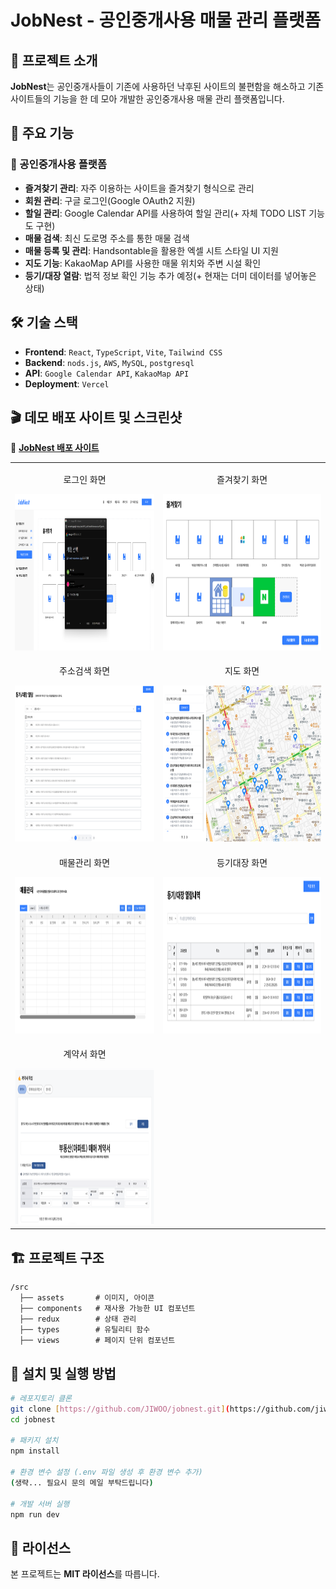 # JobNest - 공인중개사용 매물 관리 플랫폼

## 🚀 프로젝트 소개

**JobNest**는 공인중개사들이 기존에 사용하던 낙후된 사이트의 불편함을 해소하고
기존 사이트들의 기능을 한 데 모아 개발한 공인중개사용 매물 관리 플랫폼입니다.

## 🎯 주요 기능

### 🔹 공인중개사용 플랫폼

- **즐겨찾기 관리**: 자주 이용하는 사이트을 즐겨찾기 형식으로 관리
- **회원 관리**: 구글 로그인(Google OAuth2 지원)
- **할일 관리**: Google Calendar API를 사용하여 할일 관리(+ 자체 TODO LIST 기능도 구현)
- **매물 검색**: 최신 도로명 주소를 통한 매물 검색
- **매물 등록 및 관리**: Handsontable을 활용한 엑셀 시트 스타일 UI 지원
- **지도 기능**: KakaoMap API를 사용한 매물 위치와 주변 시설 확인
- **등기/대장 열람**: 법적 정보 확인 기능 추가 예정(+ 현재는 더미 데이터를 넣어놓은 상태)

## 🛠 기술 스택

- **Frontend**: `React`, `TypeScript`, `Vite`, `Tailwind CSS`
- **Backend**: `nods.js`, `AWS`, `MySQL`, `postgresql`
- **API**: `Google Calendar API`, `KakaoMap API`
- **Deployment**: `Vercel`

## 🎬 데모 배포 사이트 및 스크린샷

🚀 **[JobNest 배포 사이트](https://job-nest-iota.vercel.app)**

<!-- <div style="display: flex; flex-wrap: wrap; justify-content: center; gap: 20px;">
  <div align="center">
    <p><로그인 화면></p>
    <img src="./src/assets/images/jobnest_login.png" width="400" alt="로그인 화면">
  </div>
  <div align="center">
    <p><즐겨찾기 화면></p>
    <img src="./src/assets/images/jobnest_bookmark.png" width="400" alt="즐겨찾기 화면">
  </div>
  <div align="center">
    <p><주소검색 화면></p>
    <img src="./src/assets/images/jobnest_search.png" width="400" alt="주소검색 화면">
  </div>
  <div align="center">
    <p><지도 화면></p>
    <img src="./src/assets/images/jobnest_map.png" width="400" alt="지도 화면">
  </div>
  <div align="center">
    <p><매물관리 화면></p>
    <img src="./src/assets/images/jobnest_property.png" width="400" alt="매물관리 화면">
  </div>
  <div align="center">
    <p><등기대장 화면></p>
    <img src="./src/assets/images/jobnest_registration.png" width="400" alt="등기대장 화면">
  </div>
  <div align="center">
    <p><계약서 화면></p>
    <img src="./src/assets/images/jobnest_contract.png" width="400" alt="계약서 화면">
  </div>
</div> -->

<table>
  <tr>
    <td align="center">
      <p>로그인 화면</p>
      <img src="./src/assets/images/jobnest_login.png" height="250" alt="로그인 화면">
    </td>
    <td align="center">
      <p>즐겨찾기 화면</p>
      <img src="./src/assets/images/jobnest_bookmark.png" height="250" alt="즐겨찾기 화면">
    </td>
  </tr>
  <tr>
    <td align="center">
      <p>주소검색 화면</p>
      <img src="./src/assets/images/jobnest_search.png" height="250" alt="주소검색 화면">
    </td>
    <td align="center">
      <p>지도 화면</p>
      <img src="./src/assets/images/jobnest_map.png" height="250" alt="지도 화면">
    </td>
  </tr>
  <tr>
    <td align="center">
      <p>매물관리 화면</p>
      <img src="./src/assets/images/jobnest_property.png" height="250" alt="매물관리 화면">
    </td>
    <td align="center">
      <p>등기대장 화면</p>
      <img src="./src/assets/images/jobnest_registration.png" height="250" alt="등기대장 화면">
    </td>
  </tr>
  <tr>
    <td align="center">
      <p>계약서 화면</p>
      <img src="./src/assets/images/jobnest_contract.png" height="250" alt="계약서 화면">
    </td>
  </tr>
</table>

## 🏗 프로젝트 구조

```plaintext
/src
  ├── assets       # 이미지, 아이콘
  ├── components   # 재사용 가능한 UI 컴포넌트
  ├── redux        # 상태 관리
  ├── types        # 유틸리티 함수
  ├── views        # 페이지 단위 컴포넌트
```

## 🔧 설치 및 실행 방법

```bash
# 레포지토리 클론
git clone [https://github.com/JIWOO/jobnest.git](https://github.com/jiwoopark727/job-nest.git)
cd jobnest

# 패키지 설치
npm install

# 환경 변수 설정 (.env 파일 생성 후 환경 변수 추가)
(생략... 필요시 문의 메일 부탁드립니다)

# 개발 서버 실행
npm run dev
```

## 📜 라이선스

본 프로젝트는 **MIT 라이선스**를 따릅니다.
